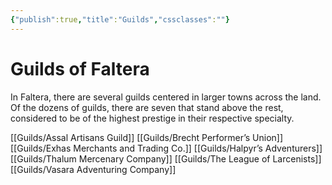 ```yaml
---
{"publish":true,"title":"Guilds","cssclasses":""}
---
```



# Guilds of Faltera

In Faltera, there are several guilds centered in larger towns across the land. Of the dozens of guilds, there are seven that stand above the rest, considered to be of the highest prestige in their respective specialty.

[[Guilds/Assal Artisans Guild]]
[[Guilds/Brecht Performer’s Union]]
[[Guilds/Exhas Merchants and Trading Co.]]
[[Guilds/Halpyr’s Adventurers]]
[[Guilds/Thalum Mercenary Company]]
[[Guilds/The League of Larcenists]]
[[Guilds/Vasara Adventuring Company]]
